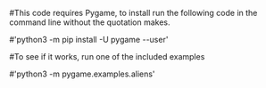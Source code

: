 #This code requires Pygame, to install run the following code in the command line without the quotation makes.

#'python3 -m pip install -U pygame --user'

#To see if it works, run one of the included examples


#'python3 -m pygame.examples.aliens'
